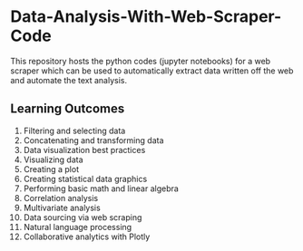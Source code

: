 # Data-Analysis-With-Web-Scraper-Code
This repository hosts the python codes (jupyter notebooks) for a web scraper which can be used to automatically extract data written off the web  and automate the text analysis. 

## Learning Outcomes 
1. Filtering and selecting data
2. Concatenating and transforming data
3. Data visualization best practices
4. Visualizing data
5. Creating a plot
6. Creating statistical data graphics
7. Performing basic math and linear algebra
8. Correlation analysis
9. Multivariate analysis
10. Data sourcing via web scraping
11. Natural language processing
12. Collaborative analytics with Plotly
